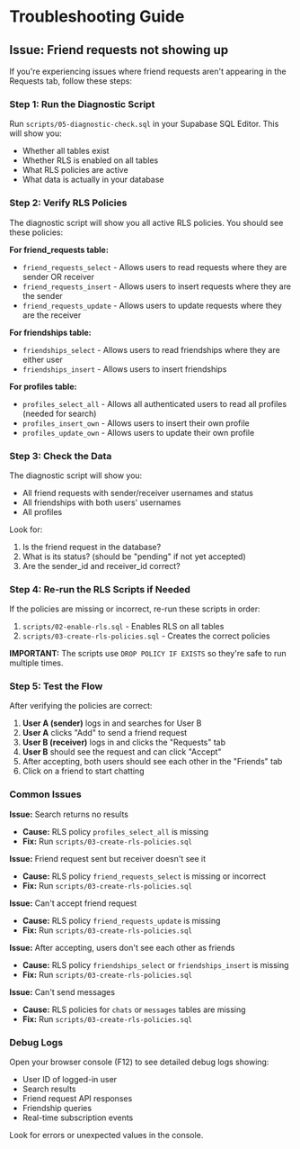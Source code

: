 # Troubleshooting Guide

## Issue: Friend requests not showing up

If you're experiencing issues where friend requests aren't appearing in the Requests tab, follow these steps:

### Step 1: Run the Diagnostic Script

Run `scripts/05-diagnostic-check.sql` in your Supabase SQL Editor. This will show you:
- Whether all tables exist
- Whether RLS is enabled on all tables
- What RLS policies are active
- What data is actually in your database

### Step 2: Verify RLS Policies

The diagnostic script will show you all active RLS policies. You should see these policies:

**For friend_requests table:**
- `friend_requests_select` - Allows users to read requests where they are sender OR receiver
- `friend_requests_insert` - Allows users to insert requests where they are the sender
- `friend_requests_update` - Allows users to update requests where they are the receiver

**For friendships table:**
- `friendships_select` - Allows users to read friendships where they are either user
- `friendships_insert` - Allows users to insert friendships

**For profiles table:**
- `profiles_select_all` - Allows all authenticated users to read all profiles (needed for search)
- `profiles_insert_own` - Allows users to insert their own profile
- `profiles_update_own` - Allows users to update their own profile

### Step 3: Check the Data

The diagnostic script will show you:
- All friend requests with sender/receiver usernames and status
- All friendships with both users' usernames
- All profiles

Look for:
1. Is the friend request in the database?
2. What is its status? (should be "pending" if not yet accepted)
3. Are the sender_id and receiver_id correct?

### Step 4: Re-run the RLS Scripts if Needed

If the policies are missing or incorrect, re-run these scripts in order:
1. `scripts/02-enable-rls.sql` - Enables RLS on all tables
2. `scripts/03-create-rls-policies.sql` - Creates the correct policies

**IMPORTANT:** The scripts use `DROP POLICY IF EXISTS` so they're safe to run multiple times.

### Step 5: Test the Flow

After verifying the policies are correct:

1. **User A (sender)** logs in and searches for User B
2. **User A** clicks "Add" to send a friend request
3. **User B (receiver)** logs in and clicks the "Requests" tab
4. **User B** should see the request and can click "Accept"
5. After accepting, both users should see each other in the "Friends" tab
6. Click on a friend to start chatting

### Common Issues

**Issue:** Search returns no results
- **Cause:** RLS policy `profiles_select_all` is missing
- **Fix:** Run `scripts/03-create-rls-policies.sql`

**Issue:** Friend request sent but receiver doesn't see it
- **Cause:** RLS policy `friend_requests_select` is missing or incorrect
- **Fix:** Run `scripts/03-create-rls-policies.sql`

**Issue:** Can't accept friend request
- **Cause:** RLS policy `friend_requests_update` is missing
- **Fix:** Run `scripts/03-create-rls-policies.sql`

**Issue:** After accepting, users don't see each other as friends
- **Cause:** RLS policy `friendships_select` or `friendships_insert` is missing
- **Fix:** Run `scripts/03-create-rls-policies.sql`

**Issue:** Can't send messages
- **Cause:** RLS policies for `chats` or `messages` tables are missing
- **Fix:** Run `scripts/03-create-rls-policies.sql`

### Debug Logs

Open your browser console (F12) to see detailed debug logs showing:
- User ID of logged-in user
- Search results
- Friend request API responses
- Friendship queries
- Real-time subscription events

Look for errors or unexpected values in the console.
